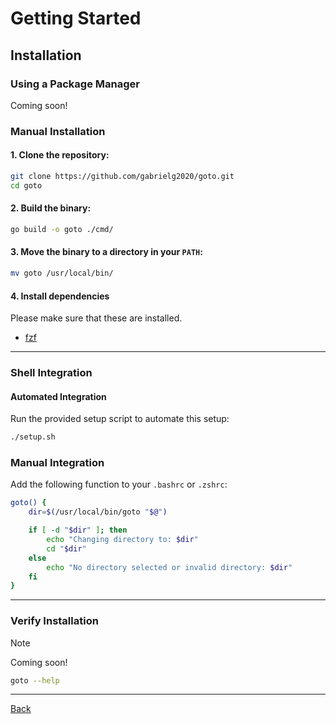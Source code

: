 # Getting Started

## Installation
### Using a Package Manager
Coming soon!

### Manual Installation
#### 1. Clone the repository:
```bash
git clone https://github.com/gabrielg2020/goto.git
cd goto
```

#### 2. Build the binary:
```bash
go build -o goto ./cmd/
```

#### 3. Move the binary to a directory in your `PATH`:
```bash
mv goto /usr/local/bin/
```

#### 4. Install dependencies
Please make sure that these are installed.
- [fzf](https://github.com/junegunn/fzf)

---

### Shell Integration
#### Automated Integration
Run the provided setup script to automate this setup:
```bash
./setup.sh
```

### Manual Integration
Add the following function to your `.bashrc` or `.zshrc`:
```bash
goto() {
    dir=$(/usr/local/bin/goto "$@")

    if [ -d "$dir" ]; then
        echo "Changing directory to: $dir"
        cd "$dir"
    else
        echo "No directory selected or invalid directory: $dir"
    fi
}
```

---

### Verify Installation
>[!NOTE]
> Coming soon!

```bash
goto --help
```

---

[Back](index.md)